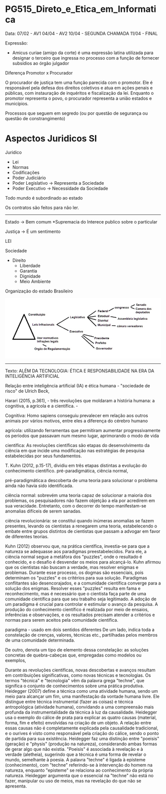 # PG515_Direto_e_Etica_em_Informatica

Data:
07/02 - AV1
04/04 - AV2
10/04 - SEGUNDA CHAMADA
11/04 - FINAL

Expressão:
- Amicus curiae (amigo da corte) é uma expressão latina utilizada para designar o terceiro que ingressa no processo com a função de fornecer subsídios ao órgão julgador

Diferença Promotor x Procurador

O procurador de justiça tem uma função parecida com o promotor. Ele é responsável pela defesa dos direitos coletivos e atua em ações penais e públicas, com instauração de inquéritos e fiscalização da lei. Enquanto o promotor representa o povo, o procurador representa a união estados e municípios.

Processos que seguem em segredo (ou por questão de segurança ou questão de constrangimento)

# Aspectos Juridicos SI

Juridico
  - Lei
  - Normas
  - Codificações
  - Poder Judiciário
  - Poder Legislativo -> Representa a Sociedade
  - Poder Executivo -> Necessidade da Sociedade


Todo mundo é subordinado ao estado

Os contratos são feitos para não ler.


<!--- gina.gouveia@UFPE.br -->
--------------------------------------------------------------

Estado -> Bem comum
  *Supremacia do Interece publico sobre o particular

Justiça -> É um sentimento

LEI

Sociedade
  - Direito
    - Liberdade
    - Garantia
    - Dignidade
    - Meio Ambiente
   
Organização do estado Brasileiro

<img src=".assets/img01.jpg">



------------------------------------------------
Texto: ALÉM DA TECNOLOGIA: ÉTICA E RESPONSABILIDADE NA
ERA DA INTELIGÊNCIA ARTIFICIAL

Relação entre inteligência artificial (IA) e
ética humana - "sociedade de risco" de Ulrich Beck,





Harari (2015, p.361), - três revoluções que
moldaram a história humana: a cognitiva, a agrícola e a científica. - 

Cognitiva: Homo sapiens conseguiu prevalecer em relação aos outros animais por vários motivos, entre eles a diferença do cérebro humano

agrícola: utilizando ferramentas que permitiram aumentar progressivamente os períodos que passavam num mesmo lugar, aprimorando o modo de vida

científica: As revoluções científicas são etapas do desenvolvimento da ciência em
que incide uma modificação nas estratégias de pesquisa estabelecidas por
seus fundamentos.


T. Kuhn (2012, p.15-17), dividiu em três etapas distintas a evolução do conhecimento científico. pré-paradigmática, ciência normal,  

pré-paradigmática:a descoberta de uma teoria para solucionar o problema ainda não havia sido identificada.

ciência normal: sobrevém uma teoria capaz de solucionar a maioria dos problemas, os pesquisadores não fazem objetção a ela por acredirem em sua veracidade. Entretanto, com o decorrer do tempo manifestam-se anomalias difíceis de serem sanadas.

ciência revolucionária: se constitui quando inúmeras anomalias se fazem presentes, levando os cientistas a renegarem uma teoria, estabelecendo o embate entre grupos distintos de cientistas que passam a advogar em favor de diferentes teorias.


Kuhn (2012) observou que, na prática científica, investia-se para que a natureza se adequasse aos paradigmas preestabelecidos. Para ele, a ciência normal segue a metáfora dos "puzzles", onde o resultado é conhecido, e o desafio é desvendar os meios para alcançá-lo. Kuhn afirmou que os cientistas não buscam a verdade, mas resolver enigmas e problemas. Durante esse processo, os dogmas são essenciais, pois determinam os "puzzles" e os critérios para sua solução. Paradigmas conflitantes são desencorajados, e a comunidade científica converge para a solução dos enigmas. Resolver esses "puzzles" resulta em fama e reconhecimento, mas é necessário que o cientista faça parte de uma comunidade científica para que seu trabalho seja legitimado. A adoção de um paradigma é crucial para controlar e estimular o avanço da pesquisa. A produção do conhecimento científico é realizada por meio de ensaios, inferências e observações, e os resultados precisam atender a critérios e normas para serem aceitos pela comunidade científica.


paradigma - usado em dois sentidos diferentes
De um lado, indica toda a constelação de crenças, valores, técnicas etc.,
partilhadas pelos membros de uma comunidade determinada.

De outro, denota um tipo de elemento dessa constelação: as soluções
concretas de quebra-cabeças que, empregadas como modelos ou
exemplos,





Durante as revoluções científicas, novas descobertas e avanços resultam em contribuições significativas, como novas técnicas e tecnologias.
Os termos "técnica" e "tecnologia" vêm da palavra grega "techne", que significa o conjunto de conhecimentos sobre uma prática produtiva.
Heidegger (2007) define a técnica como uma atividade humana, sendo um meio para alcançar um fim, uma manifestação da vontade humana livre.
Ele distingue entre técnica instrumental (fazer as coisas) e técnica antropológica (atividade humana), convidando a uma compreensão mais profunda da instrumentalidade da técnica à luz da causalidade.
Heidegger usa o exemplo do cálice de prata para explicar as quatro causas (material, forma, fim e efeito) envolvidas na criação de um objeto.
A relação entre essas causas não é completamente explicada pela causalidade tradicional, e o ourives é visto como responsável pela criação do cálice, sendo o ponto de partida para sua existência.
Heidegger faz uma distinção entre "poeisis" (geração) e "physis" (produção na natureza), considerando ambas formas de gerar algo que não existia.
"Poeisis" é associada à revelação e à verdade (aletheia), sugerindo que a técnica é uma forma de revelar o mundo, semelhante à poesia.
A palavra "techne" é ligada à episteme (conhecimento), com "techne" referindo-se à intervenção do homem na natureza, enquanto "episteme" se relaciona ao conhecimento da própria natureza.
Heidegger argumenta que o essencial na "techne" não está no fazer, manipular ou uso de meios, mas na revelação do que não se apresenta.


